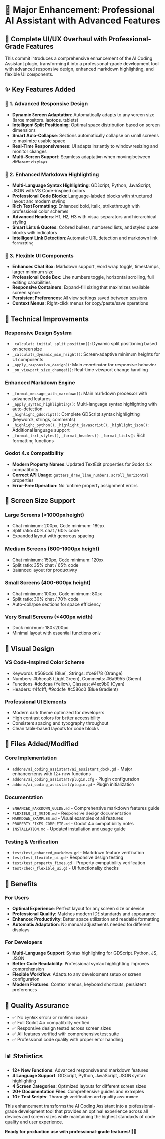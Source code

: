 # 🎨 Major Enhancement: Professional AI Assistant with Advanced Features

## 🚀 **Complete UI/UX Overhaul with Professional-Grade Features**

This commit introduces a comprehensive enhancement of the AI Coding Assistant plugin, transforming it into a professional-grade development tool with advanced responsive design, enhanced markdown highlighting, and flexible UI components.

## ✨ **Key Features Added**

### 🎯 **1. Advanced Responsive Design**
- **Dynamic Screen Adaptation**: Automatically adapts to any screen size (large monitors, laptops, tablets)
- **Intelligent Split Positioning**: Optimal space distribution based on screen dimensions
- **Smart Auto-Collapse**: Sections automatically collapse on small screens to maximize usable space
- **Real-Time Responsiveness**: UI adapts instantly to window resizing and monitor changes
- **Multi-Screen Support**: Seamless adaptation when moving between different displays

### 🎨 **2. Enhanced Markdown Highlighting**
- **Multi-Language Syntax Highlighting**: GDScript, Python, JavaScript, JSON with VS Code-inspired colors
- **Professional Code Blocks**: Language-labeled blocks with structured layout and modern styling
- **Rich Text Formatting**: Enhanced bold, italic, strikethrough with professional color schemes
- **Advanced Headers**: H1, H2, H3 with visual separators and hierarchical styling
- **Smart Lists & Quotes**: Colored bullets, numbered lists, and styled quote blocks with indicators
- **Intelligent Link Detection**: Automatic URL detection and markdown link formatting

### 📱 **3. Flexible UI Components**
- **Enhanced Chat Box**: Markdown support, word wrap toggle, timestamps, larger minimum size
- **Professional Code Box**: Line numbers toggle, horizontal scrolling, full editing capabilities
- **Responsive Containers**: Expand-fill sizing that maximizes available screen space
- **Persistent Preferences**: All view settings saved between sessions
- **Context Menus**: Right-click menus for copy/paste/save operations

## 🔧 **Technical Improvements**

### **Responsive Design System**
- `_calculate_initial_split_position()`: Dynamic split positioning based on screen size
- `_calculate_dynamic_min_height()`: Screen-adaptive minimum heights for UI components
- `_apply_responsive_design()`: Main coordinator for responsive behavior
- `_on_viewport_size_changed()`: Real-time viewport change handling

### **Enhanced Markdown Engine**
- `_format_message_with_markdown()`: Main markdown processor with advanced features
- `_apply_syntax_highlighting()`: Multi-language syntax highlighting with auto-detection
- `_highlight_gdscript()`: Complete GDScript syntax highlighting (keywords, strings, comments)
- `_highlight_python()`, `_highlight_javascript()`, `_highlight_json()`: Additional language support
- `_format_text_styles()`, `_format_headers()`, `_format_lists()`: Rich formatting functions

### **Godot 4.x Compatibility**
- **Modern Property Names**: Updated TextEdit properties for Godot 4.x compatibility
- **Correct API Usage**: `gutters_draw_line_numbers`, `scroll_horizontal` properties
- **Error-Free Operation**: No runtime property assignment errors

## 📱 **Screen Size Support**

### **Large Screens (>1000px height)**
- Chat minimum: 200px, Code minimum: 180px
- Split ratio: 40% chat / 60% code
- Expanded layout with generous spacing

### **Medium Screens (600-1000px height)**
- Chat minimum: 150px, Code minimum: 120px  
- Split ratio: 35% chat / 65% code
- Balanced layout for productivity

### **Small Screens (400-600px height)**
- Chat minimum: 100px, Code minimum: 80px
- Split ratio: 30% chat / 70% code
- Auto-collapse sections for space efficiency

### **Very Small Screens (<400px width)**
- Dock minimum: 180×200px
- Minimal layout with essential functions only

## 🎨 **Visual Design**

### **VS Code-Inspired Color Scheme**
- Keywords: #569cd6 (Blue), Strings: #ce9178 (Orange)
- Numbers: #b5cea8 (Light Green), Comments: #6a9955 (Green)
- Functions: #dcdcaa (Yellow), Classes: #4ec9b0 (Cyan)
- Headers: #4fc1ff, #9cdcfe, #c586c0 (Blue Gradient)

### **Professional UI Elements**
- Modern dark theme optimized for developers
- High contrast colors for better accessibility
- Consistent spacing and typography throughout
- Clean table-based layouts for code blocks

## 📁 **Files Added/Modified**

### **Core Implementation**
- `addons/ai_coding_assistant/ai_assistant_dock.gd` - Major enhancements with 12+ new functions
- `addons/ai_coding_assistant/plugin.cfg` - Plugin configuration
- `addons/ai_coding_assistant/plugin.gd` - Plugin initialization

### **Documentation**
- `ENHANCED_MARKDOWN_GUIDE.md` - Comprehensive markdown features guide
- `FLEXIBLE_UI_GUIDE.md` - Responsive design documentation  
- `MARKDOWN_EXAMPLES.md` - Visual examples of all features
- `PROPERTY_FIXES_COMPLETE.md` - Godot 4.x compatibility notes
- `INSTALLATION.md` - Updated installation and usage guide

### **Testing & Verification**
- `test/test_enhanced_markdown.gd` - Markdown feature verification
- `test/test_flexible_ui.gd` - Responsive design testing
- `test/test_property_fixes.gd` - Property compatibility verification
- `test/check_flexible_ui.gd` - UI functionality checks

## 🚀 **Benefits**

### **For Users**
- **Optimal Experience**: Perfect layout for any screen size or device
- **Professional Quality**: Matches modern IDE standards and appearance
- **Enhanced Productivity**: Better space utilization and readable formatting
- **Automatic Adaptation**: No manual adjustments needed for different displays

### **For Developers**
- **Multi-Language Support**: Syntax highlighting for GDScript, Python, JS, JSON
- **Better Code Readability**: Professional syntax highlighting improves comprehension
- **Flexible Workflow**: Adapts to any development setup or screen configuration
- **Modern Features**: Context menus, keyboard shortcuts, persistent preferences

## 🧪 **Quality Assurance**
- ✅ No syntax errors or runtime issues
- ✅ Full Godot 4.x compatibility verified
- ✅ Responsive design tested across screen sizes
- ✅ All features verified with comprehensive test suite
- ✅ Professional code quality with proper error handling

## 📊 **Statistics**
- **12+ New Functions**: Advanced responsive and markdown features
- **4 Language Support**: GDScript, Python, JavaScript, JSON syntax highlighting
- **4 Screen Categories**: Optimized layouts for different screen sizes
- **20+ Documentation Files**: Comprehensive guides and examples
- **10+ Test Scripts**: Thorough verification and quality assurance

This enhancement transforms the AI Coding Assistant into a professional-grade development tool that provides an optimal experience across all devices and screen sizes while maintaining the highest standards of code quality and user experience.

**Ready for production use with professional-grade features! 🎨✨**
